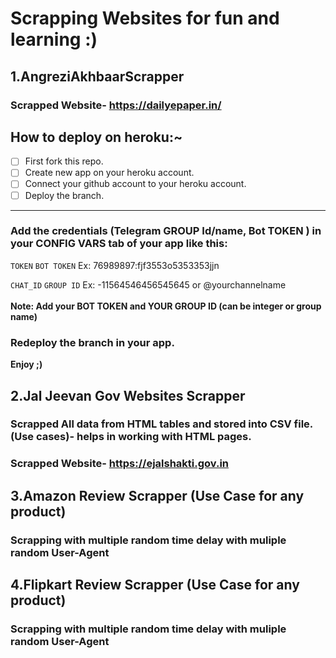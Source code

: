 ﻿# Scrapping Websites for fun and learning :)

## 1.AngreziAkhbaarScrapper



### Scrapped Website- https://dailyepaper.in/


## How to deploy on heroku:~

- [ ] First fork this repo.
- [ ] Create new app on your heroku account.
- [ ] Connect your github account to your heroku account.
- [ ] Deploy the branch.

<hr>

### Add the credentials (Telegram GROUP Id/name, Bot TOKEN ) in your CONFIG VARS tab of your app like this:
```TOKEN```     ```BOT TOKEN```      Ex:    76989897:fjf3553o5353353jjn
<br>

```CHAT_ID```  ```GROUP ID```    Ex:      -11564546456545645   or   @yourchannelname
<br><br>
**Note: Add your BOT TOKEN and YOUR GROUP ID (can be integer or group name)**
### Redeploy the branch in your app. 
**Enjoy  ;)**


## 2.Jal Jeevan Gov Websites Scrapper
### Scrapped All data from HTML tables and stored into CSV file. (Use cases)- helps in working with HTML pages.
### Scrapped Website- https://ejalshakti.gov.in

## 3.Amazon Review Scrapper (Use Case for any product)
### Scrapping with multiple random time delay with muliple random User-Agent

## 4.Flipkart Review Scrapper (Use Case for any product)
### Scrapping with multiple random time delay with muliple random User-Agent
